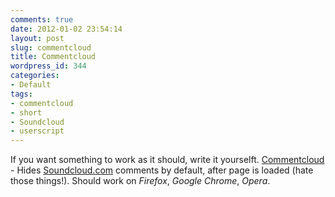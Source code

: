 ```yaml
---
comments: true
date: 2012-01-02 23:54:14
layout: post
slug: commentcloud
title: Commentcloud
wordpress_id: 344
categories:
- Default
tags:
- commentcloud
- short
- Soundcloud
- userscript
---
```


If you want something to work as it should, write it yourselft. [Commentcloud](http://userscripts.org/scripts/show/122055) - Hides [Soundcloud.com](http://soundcloud.com/) comments by default, after page is loaded (hate those things!). Should work on _Firefox_, _Google Chrome_, _Opera_.
